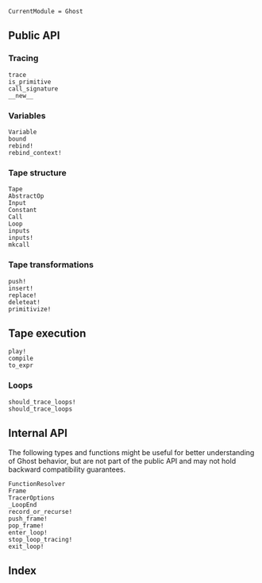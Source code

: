 ```@meta
CurrentModule = Ghost
```

## Public API

### Tracing

```@docs
trace
is_primitive
call_signature
__new__
```

### Variables

```@docs
Variable
bound
rebind!
rebind_context!
```

### Tape structure

```@docs
Tape
AbstractOp
Input
Constant
Call
Loop
inputs
inputs!
mkcall
```

### Tape transformations

```@docs
push!
insert!
replace!
deleteat!
primitivize!
```

## Tape execution

```@docs
play!
compile
to_expr
```

### Loops

```@docs
should_trace_loops!
should_trace_loops
```

## Internal API

The following types and functions might be useful for better understanding of Ghost behavior, but are not part of the public API and may not hold backward compatibility guarantees.

```@docs
FunctionResolver
Frame
TracerOptions
_LoopEnd
record_or_recurse!
push_frame!
pop_frame!
enter_loop!
stop_loop_tracing!
exit_loop!
```

## Index

```@index
```